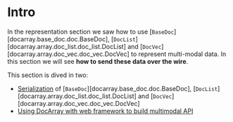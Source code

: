 # Intro

In the representation section we saw how to use [`BaseDoc`][docarray.base_doc.doc.BaseDoc], [`DocList`][docarray.array.doc_list.doc_list.DocList] and [`DocVec`][docarray.array.doc_vec.doc_vec.DocVec]
to represent multi-modal data. In this section we will see **how to send these data over the wire**.


This section is dived in two:

- [Serialization](./ser/send_doc.md) of [`BaseDoc`][docarray.base_doc.doc.BaseDoc], [`DocList`][docarray.array.doc_list.doc_list.DocList] and [`DocVec`][docarray.array.doc_vec.doc_vec.DocVec]
- [Using DocArray with web framework to build multimodal API](./api/jina.md)

